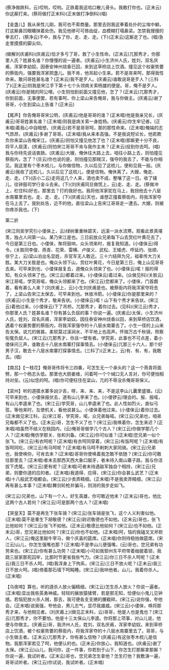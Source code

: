 <!-- { "loadSidebar": true } -->
(蔡净做跌科，云)哎哟，哎哟。正跌着我这哈口散儿骨头。我敢打你也。(正末云)你这厮打来。(蔡将做打正末科)(正末做打净倒科)(唱)

【金盏儿】我从来性儿刚，我可也不索商量。那里去则我这拳着处扑的尘埃中躺，打这厮鼻凹眼矌抹着处伤。我见他碜可可唇齿绽，血模糊打塌鼻梁。怎禁我搜搜的拳去打，(蔡净云)不中，我与了你，走、走、走。(下)(正末云)这厮走了也。(唱)急走里摸摸的脚尖仰。

(做解刘庆甫科)(庆甫云)恰才多亏了哥，救了小生性命。(正末云)兀那秀才，你那里人氏？姓甚名谁？你慢慢的说一遍者。(庆甫云)小生济州人氏，姓刘，双名庆甫，浑家李幼奴。因泰安神州烧香已回，来到这草桥店上饮酒。撞见这个权豪势要的蔡衙内，强要我浑家把盏儿。我不肯，他吊起小生来。若不是哥来呵，那得我性命来。敢问哥姓甚名谁？(正末云)我不是歹人。(庆甫云)谁敢说哥是歹人？(三科了)(正末云)则我是宋江手下第十七个头领病关索杨雄的便是。哥，俺不是歹人。(庆甫云)你是贼的阿公哩。小生则怕到前面又撞见他，怎了？(正末云)兀那秀才，你到前面，无事便罢，若有事呵，你上梁山来告俺哥，我与你做主。(庆甫云)谢了哥哥，小生到梁山上告谁？(正末云)

【尾声】你告俺哥哥宋公明，(庆甫云)他是哥哥的谁？(正末唱)他是我亲兄长，(庆甫云)哥哥姓甚名谁？(正末唱)则我是病关索一身姓杨。(庆甫云)你生牢记者。(正末唱)着我心中自暗想，(庆甫云)若不是哥哥呵，那的那性命来。(正末唱)俺端的志气昂昂，(庆甫云)多谢了哥哥。(正末唱)我从来本高强。不是我说短论长，他若欺负你来梁山告俺宋江。(庆甫云)则怕又撞见他怎了也？(正末唱)那厮更十分不良，将平人屈漾，(庆甫云)则怕宋江哥哥不肯与我作主末？(正末云)投到你去呵。(唱)我与你待先说话衷肠。(庆甫云)大嫂，俺休往大路上去，咱往小路上去，则怕撞见蔡衙内，怎了？(旦云)你也说的是。则怕撞见那贼汉，强夺的我去了，不能与你相见。我这里有个枣木梳儿，与你做信物，久以后见了这梳儿，便和见我一般。(庆甫云)我收了这梳儿，久以后见了这梳儿，便是信物。俺休离了。大嫂，俺走、走、走。(下)(店小二云)走将这几个人来，酒也卖不成，整嚷了这一日。收了铺儿，往钟鼓司学行金斗去来。(下)(刘庆甫同旦做慌上，云)走、走、走。(蔡做冲上，栏住科)好也，那里去？打的我好也。我将他浑家驼在马上，我拐他去十八层水南寨里去也。走、走、走。(下)(庆甫云)天也，谁想正撞着蔡衙内，将我浑家夺在马上去了。我别处告，近不的他，直往梁山上告宋江哥哥走一遭去。大嫂，则被你疼杀我也。(下)


第二折

(宋江同吴学究引小偻俫上，云)绿树重重映碧天，远溪一派水流寒。观看此景真堪羡，独占人间第一山。某乃宋江是也。三日前放众兄弟每下山去赏红叶黄花去了，今日是第三日也。小偻俫，聚将鼓响，众头领来时，报复我知道。(小偻俫云)得令。(关胜同李俊、燕青、花荣、雷横、卢俊义、武松、王矮虎、呼延灼、张顺、徐宁上，云)梁山泊出名显姓，杀官军无人敢近。三十六结拜为兄，祖辈传大刀关胜。某大刀关胜是也。俺众头领下山，赏红叶黄花，今日是第三日，俺上山见哥哥去来。可早来到也，小偻俫报复去，道俺众头领来了也。(小偻俫云)喏！报的得知，有众头领来了也。(宋江云)都着过来。(小偻俫云)着过来。(众做见科)(关胜云)宋江哥喏，学究哥喏，俺众头领都来了也。(宋江云)您都来了。小偻俫，门首觑着，看有甚么人来？(刘庆甫上，云)小生刘庆甫是也。被蔡衙内将我浑家夺将去了，上梁山告宋江太保去，可早来到也。休放冷箭。(小偻俫云)你是那里来的？(庆甫云)小生是个秀才，敬来告状。(小偻俫云)喏！山下有个秀才来告状。(宋江云)着他过来。(小偻俫云)下了吊桥。兀那秀才，着你过去。(见科)(宋江云)秀才，你那里人氏？姓甚名谁？你有甚么负屈的事？你说一遍。(庆甫云)太保，小生济州人氏，姓刘，双名庆甫，浑家李幼奴。因往泰安神州烧香以回，来到草桥店饮酒，遇着个权豪势要的蔡衙内，将我浑家强夺的十八层水南寨去了。小生一径的上山来告太保。说兀的做甚。柔软莫过溪涧水，不平地上也高声。怀揣万古千秋镜，照察衔冤负屈人。(宋江云)兀那秀才，你且一壁有者。学究哥，此事也不可点差，着小偻俫问三声，谁敢去十八层水南寨打探事情去。(小偻俫云)兀那三十六人，那个好男子汉，敢去十八层水南寨打探事情去。(三科了)(正末上，云)有、有、有，我敢去。(唱)

【南吕】【一枝花】俺哥哥传将令三四番，可怎生无一个承头的？这一个燕青将面劈，那一个杨志头低。那里也大胆姜维，问着呵一个个缄口无人言对，你可便怕相持对垒。(云)似恁的呵。(唱)你可便枉住在梁山，兀的不辱没杀俺哥哥保义。

【梁州】听的道揲水寨多凶少吉，呀，来、来、来，不是这李山儿囊里盛锥。(云)可早来到也，小偻俫报伏去，道有山儿李来了也。(小偻锣云)理会的。报、报喏，有山儿李逵来了也。(宋江云)学究哥，山儿李逵来了也。此人性如烈火，直似弓弦，等他来时，左使机关，看他说甚么。小偻俫着他过来。(小偻俫云)着你过去。(正末做见宋江科，云)宋江哥，学究哥，喏，众兄弟每喏。(宋江云)兄弟也，咱弟兄每都不义了也。(正末云)哥，怎生不义了也？(宋江云)我唤着你，怎生来迟？(正末唱)咱虽然不结义在桃园内，(云)俺哥哥做学几个古人？(宋江云)你做学那几个人？(正末唱)俺仿学那关、张和刘备。(宋江云)你可似谁？(正末唱)您兄弟一似个张飞。(宋江云)有衣呵呢？(正末唱)有衣呵同穿着，(宋江云)有饭呵呢？(正末唱)有饭呵同吃，(宋江云)有马呵呢？(正末唱)有马呵不剌刺大家同骑。(宋江云)兄弟也，我使唤你，可肯去末？(正末唱)哥哥你使唤着我怎敢不依随？(宋江云)你可敢往那里去？(正末唱)者末去那西天西大象口敲牙，者未待入南山寨子路，我与你活拔下虎尾。(宋江云)更有呢？(正末唱)可者末待遇敌军独自个相持，(宋江云)兄弟，则要你道的应的者。(正末唱)我道得、应得，(宋江云)你会甚么武艺？(正末唱)十八般武艺咱都会。(宋江云)少卖弄精细。(正末唱)不是我卖弄精细，(宋江云)再有甚么本事？(正末唱)舞剑轮枪并骗马，则消的我步走如飞。

(宋江云)兄弟也，山下有一个人，好生英雄，你可敢近他末？(正末云)哥也，他比这两个古人若何？(宋江云)可是那两个古人？(正末唱)

【哭皇天】莫不是再生下张车骑？(宋江云)张车骑是张飞，这个人义利害似他。(正末唱)莫不是重生下胡敬德？(宋江云)尉迟敬德也不如他。(正末云)哥也，张飞比他如何？(宋江云)张飞不如他。(正末云)敬德比他如何？(宋江云)也不如他。(正末云)哥，您兄弟比他如何？(宋江云)你也不如他。(正末唱)阿，恼的我磕叉叉斧砍人，(宋江云)俺这里敲牛宰马，做个庆喜的筵席。(正末唱)你则待稳拍做筵席。(宋江云)山儿，你怎生强嘴也那？(正末唱)不是李山儿便强嘴，(云)哥也，您兄弟有功劳来也。(宋江云)你有甚么功劳？(正末唱)小可如我郓州东平府带着枷披着锁，我跳三层家那死囚牢，比那时节更省我些气力。(宋江云)你三日不杀人呵呢？(正末云)我三日不杀人呵。(唱)我浑身上下拘系，(宋江云)三日不放火呢？(正末云)我三日不放火呵。(唱)倚着那石墙下呵盹睡。(宋江云)我哄他者。山儿，我着你杀人。(正末唱)

【乌夜啼】算也，听的道杀人放火偏精细，(宋江云)怎生杀人放火？你说一遍者。(正末唱)显出我些英勇神威。轻轻的展放猿猱臂，若是那无知，恰便似小鬼儿见钟馗。若恼犯放火杀人贼，那去，我可便各支支撧的腰截碎。(宋江云)说你强，夸他会。(正末唱)说我强，夸他会，男儿志气，显尽我雄威。(宋江云)小偻俫，唤将那秀才来，与他相见者。(刘庆甫上)(做见正末科，云)哥哥，他是人也是鬼也？(宋江云)兀那秀才，你不要怕，他是十三太保山儿李逵。你将那上项事，对山儿说，他便与你做主。(庆甫云)哥，我济州人氏，姓刘，双名庆甫，浑家李幼奴。来到草桥店上饮酒，被个权豪势要的蔡衙内，将我浑家夺的十八层水南寨里去了。哥哥，与小生做主者。(正末云)兀那秀才，你有甚么信物？(庆甫云)有这张枣木梳儿是信物。我那浑家若见了呵，他便认的也。(正末云)你放心，我知道也。(庆甫云)谢了太保。(宋江云)山儿，我问你，这一件事，你若到于山下，你怎生打那厮拿那厮？你说一遍，我试听者。(正末云)哥也，您兄弟怎生拿他？怎生打他？我敷演一遍，哥哥试听者。(宋江云)你试说，我试听者。(正末唱)

